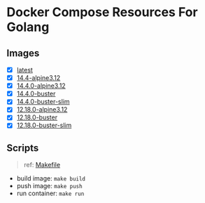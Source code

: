 # Docker Compose Resources For Golang

## Images

- [x] [latest](./latest/Dockerfile)
- [x] [14.4-alpine3.12](./14.4-alpine3.12/Dockerfile)
- [x] [14.4.0-alpine3.12](./14.4.0-alpine3.12/Dockerfile)
- [x] [14.4.0-buster](./14.4.0-buster/Dockerfile)
- [x] [14.4.0-buster-slim](./14.4.0-buster-slim/Dockerfile)
- [x] [12.18.0-alpine3.12](./12.18.0-alpine3.12/Dockerfile)
- [x] [12.18.0-buster](./12.18.0-buster/Dockerfile)
- [x] [12.18.0-buster-slim](./12.18.0-buster-slim/Dockerfile)

## Scripts

>ref: [Makefile](./Makefile)

- build image: `make build`
- push image: `make push`
- run container: `make run`
